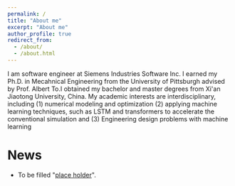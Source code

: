 ```yaml
---
permalink: /
title: "About me"
excerpt: "About me"
author_profile: true
redirect_from: 
  - /about/
  - /about.html
---
```

I am software engineer at Siemens Industries Software Inc. I earned my Ph.D. in Mecahnical Engineering from the University of Pittsburgh advised by Prof. Albert To.I obtained my bachelor and master degrees from Xi'an Jiaotong University, China. My academic interests are interdisciplinary, including (1) numerical modeling and optimization (2) applying machine learning techniques, such as LSTM and transformers to accelerate the conventional simulation and (3) Engineering design problems with machine learning 

News
======
* To be filled "[place holder](https://www.google.com/)".
